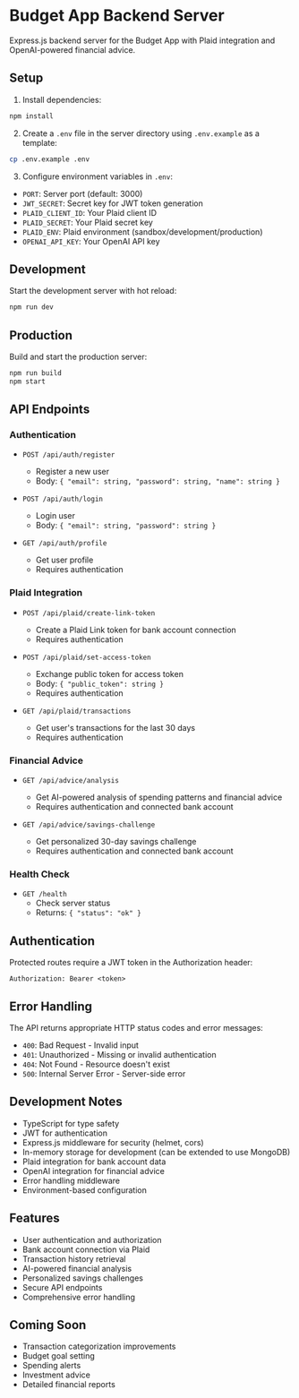 # Budget App Backend Server

Express.js backend server for the Budget App with Plaid integration and OpenAI-powered financial advice.

## Setup

1. Install dependencies:
```bash
npm install
```

2. Create a `.env` file in the server directory using `.env.example` as a template:
```bash
cp .env.example .env
```

3. Configure environment variables in `.env`:
- `PORT`: Server port (default: 3000)
- `JWT_SECRET`: Secret key for JWT token generation
- `PLAID_CLIENT_ID`: Your Plaid client ID
- `PLAID_SECRET`: Your Plaid secret key
- `PLAID_ENV`: Plaid environment (sandbox/development/production)
- `OPENAI_API_KEY`: Your OpenAI API key

## Development

Start the development server with hot reload:
```bash
npm run dev
```

## Production

Build and start the production server:
```bash
npm run build
npm start
```

## API Endpoints

### Authentication

- `POST /api/auth/register`
  - Register a new user
  - Body: `{ "email": string, "password": string, "name": string }`

- `POST /api/auth/login`
  - Login user
  - Body: `{ "email": string, "password": string }`

- `GET /api/auth/profile`
  - Get user profile
  - Requires authentication

### Plaid Integration

- `POST /api/plaid/create-link-token`
  - Create a Plaid Link token for bank account connection
  - Requires authentication

- `POST /api/plaid/set-access-token`
  - Exchange public token for access token
  - Body: `{ "public_token": string }`
  - Requires authentication

- `GET /api/plaid/transactions`
  - Get user's transactions for the last 30 days
  - Requires authentication

### Financial Advice

- `GET /api/advice/analysis`
  - Get AI-powered analysis of spending patterns and financial advice
  - Requires authentication and connected bank account

- `GET /api/advice/savings-challenge`
  - Get personalized 30-day savings challenge
  - Requires authentication and connected bank account

### Health Check

- `GET /health`
  - Check server status
  - Returns: `{ "status": "ok" }`

## Authentication

Protected routes require a JWT token in the Authorization header:
```
Authorization: Bearer <token>
```

## Error Handling

The API returns appropriate HTTP status codes and error messages:

- `400`: Bad Request - Invalid input
- `401`: Unauthorized - Missing or invalid authentication
- `404`: Not Found - Resource doesn't exist
- `500`: Internal Server Error - Server-side error

## Development Notes

- TypeScript for type safety
- JWT for authentication
- Express.js middleware for security (helmet, cors)
- In-memory storage for development (can be extended to use MongoDB)
- Plaid integration for bank account data
- OpenAI integration for financial advice
- Error handling middleware
- Environment-based configuration

## Features

- User authentication and authorization
- Bank account connection via Plaid
- Transaction history retrieval
- AI-powered financial analysis
- Personalized savings challenges
- Secure API endpoints
- Comprehensive error handling

## Coming Soon

- Transaction categorization improvements
- Budget goal setting
- Spending alerts
- Investment advice
- Detailed financial reports
